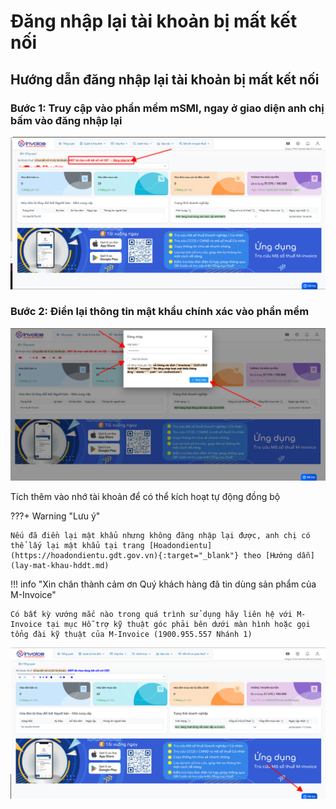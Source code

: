 # **Đăng nhập lại tài khoản bị mất kết nối**

## **Hướng dẫn đăng nhập lại tài khoản bị mất kết nối**

### Bước 1: Truy cập vào phần mềm mSMI, ngay ở giao diện anh chị bấm vào đăng nhập lại

[![Hình 1]][Hình 1]

[Hình 1]: ../../assets/images/mSMI/mmsi_dangNhapLai_1.png

### Bước 2: Điền lại thông tin mật khẩu chính xác vào phần mềm

[![Hình 2]][Hình 2]

[Hình 2]: ../../assets/images/mSMI/mmsi_dangNhapLai_2.png

Tích thêm vào nhớ tài khoản để có thể kích hoạt tự động đồng bộ

???+ Warning "Lưu ý"

    Nếu đã điền lại mật khẩu nhưng không đăng nhập lại được, anh chị có thể lấy lại mật khẩu tại trang [Hoadondientu](https://hoadondientu.gdt.gov.vn){:target="_blank"} theo [Hướng dẫn](lay-mat-khau-hddt.md)

!!! info "Xin chân thành cảm ơn Quý khách hàng đã tin dùng sản phẩm của M-Invoice"

    Có bất kỳ vướng mắc nào trong quá trình sử dụng hãy liên hệ với M-Invoice tại mục Hỗ trợ kỹ thuật góc phải bên dưới màn hình hoặc gọi tổng đài kỹ thuật của M-Invoice (1900.955.557 Nhánh 1)

![Hình 5](../../assets/images/mSMI/msmi_footer.png)
